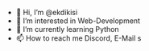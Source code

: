 - 👋 Hi, I’m @ekdikisi
- 👀 I’m interested in Web-Development
- 🌱 I’m currently learning Python
- 📫 How to reach me Discord, E-Mail
s

